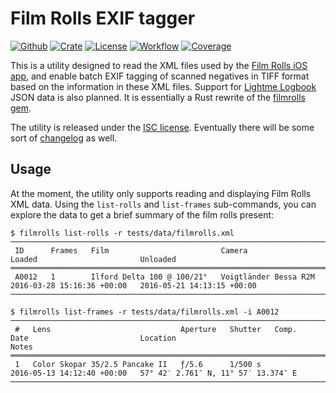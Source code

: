 # Film Rolls EXIF tagger

[![Github](https://img.shields.io/badge/github-urdh/filmrolls--rs-8da0cb?style=flat-square&labelColor=555555&logo=github)](https://github.com/dtolnay/cargo-expand)
[![Crate](https://img.shields.io/crates/v/filmrolls?style=flat-square&color=fc8d62&logo=rust)][release]
[![License](https://img.shields.io/github/license/urdh/filmrolls-rs?style=flat-square)](LICENSE.md)
[![Workflow](https://img.shields.io/github/actions/workflow/status/urdh/filmrolls-rs/push.yml?style=flat-square)][build]
[![Coverage](https://img.shields.io/codecov/c/gh/urdh/filmrolls-rs?style=flat-square)][codecov]

This is a utility designed to read the XML files used by the [Film Rolls iOS app][film-rolls],
and enable batch EXIF tagging of scanned negatives in TIFF format based on the information in
these XML files. Support for [Lightme Logbook][lightme] JSON data is also planned.
It is essentially a Rust rewrite of the [filmrolls gem][gem].

The utility is released under the [ISC license](LICENSE.md).
Eventually there will be some sort of [changelog](CHANGELOG.md) as well.

## Usage

At the moment, the utility only supports reading and displaying Film Rolls XML data. Using the
`list-rolls` and `list-frames` sub-commands, you can explore the data to get a brief summary of
the film rolls present:

```console
$ filmrolls list-rolls -r tests/data/filmrolls.xml
───────────────────────────────────────────────────────────────────────────────────────────────────────────────────────────────
 ID      Frames   Film                         Camera                  Loaded                       Unloaded
═══════════════════════════════════════════════════════════════════════════════════════════════════════════════════════════════
 A0012   1        Ilford Delta 100 @ 100/21°   Voigtländer Bessa R2M   2016-03-28 15:16:36 +00:00   2016-05-21 14:13:15 +00:00
───────────────────────────────────────────────────────────────────────────────────────────────────────────────────────────────

$ filmrolls list-frames -r tests/data/filmrolls.xml -i A0012
────────────────────────────────────────────────────────────────────────────────────────────────────────────────────────────────────────────
 #   Lens                             Aperture   Shutter   Comp.   Date                         Location                              Notes
════════════════════════════════════════════════════════════════════════════════════════════════════════════════════════════════════════════
 1   Color Skopar 35/2.5 Pancake II   ƒ/5.6      1/500 s           2016-05-13 14:12:40 +00:00   57° 42′ 2.761″ N, 11° 57′ 13.374″ E
────────────────────────────────────────────────────────────────────────────────────────────────────────────────────────────────────────────

```

[film-rolls]: https://itunes.apple.com/se/app/film-rolls-app-for-film-photographers/id675626559
[lightme]: https://apps.apple.com/us/app/lightme-logbook/id1544518308

[github]: https://github.com/urdh/filmrolls-rs
[release]: https://crates.io/crates/filmrolls
[build]: https://github.com/urdh/filmrolls-rs/actions/workflows/push.yml
[codecov]: https://codecov.io/gh/urdh/filmrolls-rs
[gem]: https://rubygems.org/gems/filmrolls
